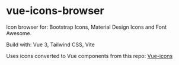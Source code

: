 # vue-icons-browser

Icon browser for: Bootstrap Icons, Material Design Icons and Font Awesome.

Build with: Vue 3, Tailwind CSS, Vite

Uses icons converted to Vue components from this repo: [Vue-icons](https://github.com/maciejg-git/vue-bootstrap-icons)
